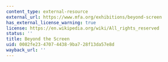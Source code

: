 ```yaml
---
content_type: external-resource
external_url: https://www.mfa.org/exhibitions/beyond-screen
has_external_license_warning: true
license: https://en.wikipedia.org/wiki/All_rights_reserved
status: ''
title: Beyond the Screen
uid: 0082fe23-4707-4438-9ba7-28f13da57e8d
wayback_url: ''
---
```

